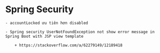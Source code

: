 # Spring Security
	
	- accountLocked ưu tiên hơn disabled
	
	- Spring security UserNotFoundException not show error message in Spring Boot with JSP view template
	
		+ https://stackoverflow.com/a/62279149/12189418
